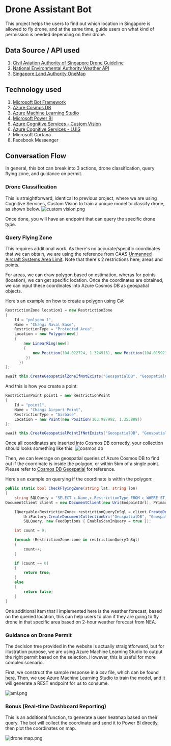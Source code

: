 #  Drone Assistant Bot
This project helps the users to find out which location in Singapore is allowed to fly drone, and at the same time, guide users on what kind of permission is needed depending on their drone.

## Data Source / API used
1. [Civil Aviation Authority of Singapore Drone Guideline](https://www.caas.gov.sg/public-passengers/unmanned-aircraft-systems)
2. [National Environmental Authority Weather API](http://www.weather.gov.sg/weather-forecast-2hrnowcast-2/)
3. [Singapore Land Authority OneMap](https://docs.onemap.sg/)

## Technology used
1. [Microsoft Bot Framework](https://dev.botframework.com/)
2. [Azure Cosmos DB](https://azure.microsoft.com/en-us/services/cosmos-db/)
3. [Azure Machine Learning Studio](https://studio.azureml.net/)
4. [Microsoft Power BI](https://powerbi.microsoft.com/en-us/)
5. [Azure Cognitive Services - Custom Vision](https://customvision.ai/)
6. [Azure Cognitive Services - LUIS](https://luis.ai)
5. Microsoft Cortana
6. Facebook Messenger

## Conversation Flow
In general, this bot can break into 3 actions, drone classification, query flying zone, and guidance on permit.

### Drone Classification
This is straightforward, identical to previous project, where we are using Cognitive Services, Custom Vision to train a unique model to classify drone, as shown below.
![custom vision.png](https://datamallsga48a.blob.core.windows.net/hdb-powerbi/Drone%20image.png)

Once done, you will have an endpoint that can query the specific drone type.

### Query Flying Zone
This requires additional work. As there's no accurate/specific coordinates that we can obtain, we are using the reference from CAAS [Unmanned Aircraft Systems Area Limit](https://www.caas.gov.sg/public-passengers/unmanned-aircraft-systems/area-limits). Note that there's 2 restrictions here, areas and points.

For areas, we can draw polygon based on estimation, wheras for points (location), we can get specific location. Once the coordinates are obtained, we can input these coordinates into Azure Cosmos DB as geospatial objects. 

Here's an example on how to create a polygon using C#:
```csharp
RestrictionZone location1 = new RestrictionZone
{
	Id = "polygon 1",
    Name = "Changi Naval Base",
    RestrictionType = "Protected Area",
    Location = new Polygon(new[]
    {
    	new LinearRing(new[]
        {
        	new Position(104.022724, 1.324918), new Position(104.015921, 1.319603), new Position(104.016212, 1.310464 ), new Position(104.035749, 1.312319), new Position(104.033982, 1.327046), new Position(104.022724, 1.324918 )
         })
      })
};

await this.CreateGeospatialZoneIfNotExists("GeospatialDB", "GeospatialCollection", location1);
```

And this is how you create a point:
```csharp
RestrictionPoint point1 = new RestrictionPoint
{
	Id = "point1",
	Name = "Changi Airport Point",
	RestrictionType = "Airbase",
	Location = new Point(new Position(103.987992, 1.355888))
};

await this.CreateGeospatialPointIfNotExists("GeospatialDB", "GeospatialCollection", point1);
```

Once all coordinates are inserted into Cosmos DB correctly, your collection should looks something like this:
![cosmos db](https://datamallsga48a.blob.core.windows.net/hdb-powerbi/drone%20map.png)

Then, we can leverage on geospatial queries of Azure Cosmos DB to find out if the coordinate is inside the polygon, or within 5km of a single point. Please refer to [Cosmos DB Geospatial](https://docs.microsoft.com/en-us/azure/cosmos-db/geospatial) for reference. 

Here's an example on querying if the coordinate is within the polygon:
```csharp
public static bool CheckFlyingZone(string lat, string lon)
{
	string SQLQuery = "SELECT c.Name,c.RestrictionType FROM c WHERE ST_WITHIN({'type': 'Point', 'coordinates':[" + lon + ", " + lat + "]}, c.location) AND c.RestrictionType = 'Protected Area'";
DocumentClient client = new DocumentClient(new Uri(EndpointUrl), PrimaryKey);

	IQueryable<RestrictionZone> restrictionQueryInSql = client.CreateDocumentQuery<RestrictionZone>(
		UriFactory.CreateDocumentCollectionUri("GeospatialDB", "GeospatialCollection"),
		SQLQuery, new FeedOptions { EnableScanInQuery = true });

	int count = 0;

	foreach (RestrictionZone zone in restrictionQueryInSql)
	{
		count++;
	}

	if (count == 0)
	{
		return true;
	}
	else
	{
		return false;
	}
}
```
One additional item that I implemented here is the weather forecast, based on the queried location, this can help users to plan if they are going to fly drone in that specific area based on 2-hour weather forecast from NEA.

### Guidance on Drone Permit
The decision tree provided in the website is actually straightforward, but for illustration purpose, we are using Azure Machine Learning Studio to output the right permit based on the selection. However, this is useful for more complex scenario.

First, we construct the sample response in a csv file, which can be found [here](https://datamallsga48a.blob.core.windows.net/hdb-powerbi/Drone%20Permit.csv). Then, we use Azure Machine Learning Studio to train the model, and it will generate a REST endpoint for us to consume.

![aml.png](https://datamallsga48a.blob.core.windows.net/hdb-powerbi/aml.png)

### Bonus (Real-time Dashboard Reporting)
This is an additional function, to generate a user heatmap based on their query. The bot will collect the coordinate and send it to Power BI directly, then plot the coordinates on map.

![drone map.png](https://datamallsga48a.blob.core.windows.net/hdb-powerbi/drone%20power%20bi.png)